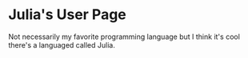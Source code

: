 # Julia's User Page

Not necessarily my favorite programming language but I think it's cool there's a languaged called Julia.
